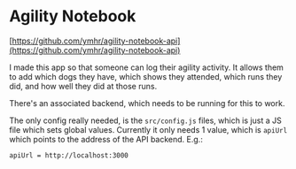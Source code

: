 # Agility Notebook
[https://github.com/ymhr/agility-notebook-api](https://github.com/ymhr/agility-notebook-api)

I made this app so that someone can log their agility activity.
It allows them to add which dogs they have, which shows they attended, which runs they did, and how well they did at those runs.

There's an associated backend, which needs to be running for this to work.

The only config really needed, is the `src/config.js` files, which is just a JS file which sets global values.
Currently it only needs 1 value, which is `apiUrl` which points to the address of the API backend. E.g.:

`apiUrl = http://localhost:3000`

